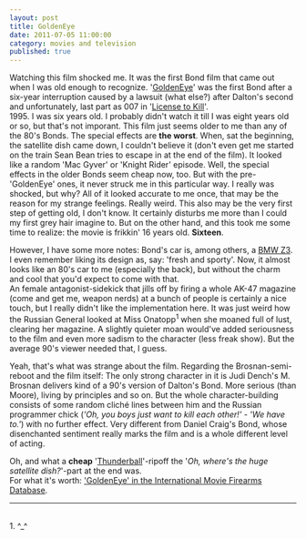 ```yaml
---
layout: post
title: GoldenEye
date: 2011-07-05 11:00:00
category: movies and television
published: true
---
```

Watching this film shocked me. It was the first Bond film that came out when I was old enough to recognize. '[GoldenEye](http://www.imdb.com/title/tt0113189/)' was the first Bond after a six-year interruption caused by a lawsuit (what else?) after Dalton's second and unfortunately, last part as 007 in '[License to Kill](http://www.imdb.com/title/tt0097742/)'.  
1995. I was six years old. I probably didn't watch it till I was eight years old or so, but that's not imporant. This film just seems older to me than any of the 80's Bonds. The special effects are **the worst**. When, sat the beginning, the satellite dish came down, I couldn't believe it (don't even get me started on the train Sean Bean tries to escape in at the end of the film). It looked like a random 'Mac Gyver' or 'Knight Rider' episode. Well, the special effects in the older Bonds seem cheap now, too. But with the pre-'GoldenEye' ones, it never struck me in this particular way. I really was shocked, but why? 
All of it looked accurate to me once, that may be the reason for my strange feelings. Really weird. This also may be the very first step of getting old, I don't know. It certainly disturbs me more than I could my first grey hair imagine to. But on the other hand, and this took me some time to realize: the movie is frikkin' 16 years old. **Sixteen**.

However, I have some more notes: Bond's car is, among others, a [BMW Z3](http://en.wikipedia.org/wiki/Bmw_z3). I even remember liking its design as, say: 'fresh and sporty'. Now, it almost looks like an 80's car to me (especially the back), but without the charm and cool that you'd expect to come with that.  
An female antagonist-sidekick that jills off by firing a whole AK-47 magazine (come and get me, weapon nerds) at a bunch of people is certainly a nice touch, but I really didn't like the implementation here. It was just weird how the Russian General looked at Miss Onatopp<sup>1</sup> when she moaned full of lust, clearing her magazine. A slightly quieter moan would've added seriousness to the film and even more sadism to the character (less freak show). But the average 90's viewer needed that, I guess.

Yeah, that's what was strange about the film. Regarding the Brosnan-semi-reboot and the film itself: The only strong character in it is Judi Dench's M. Brosnan delivers kind of a 90's version of Dalton's Bond. More serious (than Moore), living by principles and so on. But the whole character-building consists of some random cliché lines between him and the Russian programmer chick (*'Oh, you boys just want to kill each other!' - 'We have to.'*) with no further effect. Very different from Daniel Craig's Bond, whose disenchanted sentiment really marks the film and is a whole different level of acting.

Oh, and what a **cheap** '[Thunderball](http://www.imdb.com/title/tt0059800/)'-ripoff the '*Oh, where's the huge satellite dish?*'-part at the end was.  
For what it's worth: ['GoldenEye' in the International Movie Firearms Database](http://www.imfdb.org/wiki/GoldenEye).

---
<br>
1. ^_^
